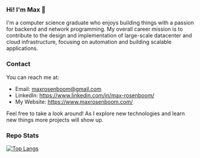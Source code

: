 ### Hi! I'm Max 👋
I'm a computer science graduate who enjoys building things with a passion for backend and network programming. My overall career mission is to contribute to the design and implementation of large-scale datacenter and cloud infrastructure, focusing on automation and building scalable applications.

### Contact 
You can reach me at:
- Email: maxrosenboom@gmail.com
- LinkedIn: https://www.linkedin.com/in/max-rosenboom/
- My Website: https://www.maxrosenboom.com/

Feel free to take a look around! As I explore new technologies and learn new things more projects will show up.

### Repo Stats
[![Top Langs](https://github-readme-stats.vercel.app/api/top-langs/?username=maxrosenboom)](https://github.com/anuraghazra/github-readme-stats)
